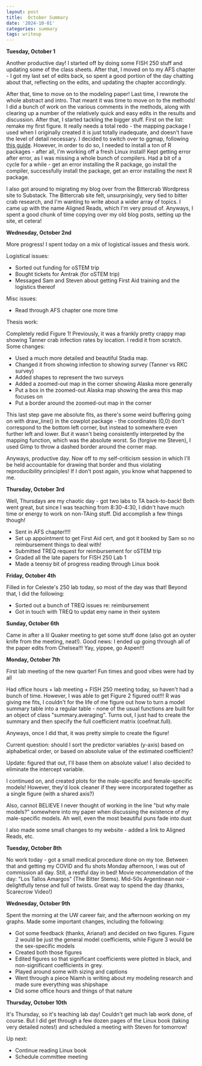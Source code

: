 ```yaml
---
layout: post
title:  October Summary
date: '2024-10-01'
categories: summary
tags: writeup
---
```


**Tuesday, October 1**

Another productive day! I started off by doing some FISH 250 stuff and updating some of the class sheets. After that, I moved on to my AFS chapter - I got my last set of edits back, so spent a good portion of the day chatting about that, reflecting on the edits, and updating the chapter accordingly. 

After that, time to move on to the modeling paper! Last time, I rewrote the whole abstract and intro. That meant it was time to move on to the methods! I did a bunch of work on the various comments in the methods, along with clearing up a number of the relatively quick and easy edits in the results and discussion. After that, I started tackling the bigger stuff. First on the list: remake my first figure. It really needs a total redo - the mapping package I used when I originally created it is just totally inadequate, and doesn't have the level of detail necessary. I decided to switch over to ggmap, following [this guide](https://www.youtube.com/watch?v=2k8O-Y_uiRU). However, in order to do so, I needed to install a ton of R packages - after all, I'm working off a fresh Linux install! Kept getting error after error, as I was missing a whole bunch of compilers. Had a bit of a cycle for a while - get an error installing the R package, go install the compiler, successfully install the package, get an error installing the next R package. 

I also got around to migrating my blog over from the Bittercrab Wordpress site to Substack. The Bittercrab site felt, unsurprisingly, very tied to bitter crab research, and I'm wanting to write about a wider array of topics. I came up with the name Aligned Reads, which I'm very proud of. Anyways, I spent a good chunk of time copying over my old blog posts, setting up the site, et cetera!

**Wednesday, October 2nd**

More progress! I spent today on a mix of logistical issues and thesis work.

Logistical issues:
- Sorted out funding for oSTEM trip
- Bought tickets for Amtrak (for oSTEM trip)
- Messaged Sam and Steven about getting First Aid training and the logistics thereof

Misc issues:
- Read through AFS chapter one more time

Thesis work:

Completely redid Figure 1! Previously, it was a frankly pretty crappy map showing Tanner crab infection rates by location. I redid it from scratch. Some changes:
- Used a much more detailed and beautiful Stadia map.
- Changed it from showing infection to showing survey (Tanner vs RKC survey)
- Added shapes to represent the two surveys
- Added a zoomed-out map in the corner showing Alaska more generally
- Put a box in the zoomed-out Alaska map showing the area this map focuses on
- Put a border around the zoomed-out map in the corner

This last step gave me absolute fits, as there's some weird buffering going on with draw_line() in the cowplot package - the coordinates (0,0) don't correspond to the bottom left corner, but instead to somewhere even further left and lower. But it wasn't being consistently interpreted by the mapping function, which was the absolute worst. So (forgive me Steven), I used Gimp to throw a dashed border around the corner map.

Anyways, productive day. Now off to my self-criticism session in which I'll be held accountable for drawing that border and thus violating reproducibility principles! If I don't post again, you know what happened to me.

**Thursday, October 3rd**

Well, Thursdays are my chaotic day - got two labs to TA back-to-back! Both went great, but since I was teaching from 8:30-4:30, I didn't have much time or energy to work on non-TAing stuff. Did accomplish a few things though!

- Sent in AFS chapter!!!!
- Set up appointment to get First Aid cert, and got it booked by Sam so no reimbursement things to deal with!
- Submitted TREQ request for reimbursement for oSTEM trip
- Graded all the late papers for FISH 250 Lab 1
- Made a teensy bit of progress reading through Linux book

**Friday, October 4th**

Filled in for Celeste's 250 lab today, so most of the day was that! Beyond that, I did the following:

- Sorted out a bunch of TREQ issues re: reimbursement
- Got in touch with TREQ to updat emy name in their system

**Sunday, October 6th**

Came in after a lil Quaker meeting to get some stuff done (also got an oyster knife from the meeting,
neat!). Good news: I ended up going through all of the paper edits from Chelsea!!! Yay, yippee, go Aspen!!!

**Monday, October 7th**

First lab meeting of the new quarter! Fun times and good vibes were had by all

Had office hours + lab meeting + FISH 250 meeting today, so haven't had a bunch of time.
However, I was able to get Figure 2 figured out!!! R was giving me fits, I couldn't for the life of me
figure out how to turn a model summary table into a regular table - none of the usual functions
are built for an object of class "summary.averaging". Turns out, I just had to create
the summary and then specify the full coefficient matrix (coefmat.full).

Anyways, once I did that, it was pretty simple to create the figure!

Current question: should I sort the predictor variables (y-axis) based on alphabetical order,
or based on absolute value of the estimated coefficient?

Update: figured that out, I'll base them on absolute value! I also decided to eliminate the intercept variable.

I continued on, and created plots for the male-specific and female-specific models! However, they'd look
cleaner if they were incorporated together as a single figure (with a shared axis?)

Also, cannot BELIEVE I never thought of working in the line "but why male models?" somewhere into my paper
when discussing the existence of my male-specific models. Ah well, even the most beautiful puns fade into dust

I also made some small changes to my website - added a link to Aligned Reads, etc.

**Tuesday, October 8th**

No work today - got a small medical procedure done on my toe. Between that and getting my 
COVID and flu shots Monday afternoon, I was out of commission all day. Still, a restful day in bed!
Movie recommendation of the day: "Los Tallos Amargos" (The Bitter Stems). Mid-50s Argentinean noir - 
delightfully tense and full of twists. Great way to spend the day (thanks, Scarecrow Video!)

**Wednesday, October 9th**

Spent the morning at the UW career fair, and the afternoon working on my graphs. Made some important changes, including the following:
- Got some feedback (thanks, Ariana!) and decided on two figures. Figure 2 would be just the general model coefficients, while Figure 3 would be the sex-specific models
- Created both those figures
- Edited figures so that significant coefficients were plotted in black, and non-significant coefficients in grey. 
- Played around some with sizing and captions
- Went through a piece Niamh is writing about my modeling research and made sure everything was shipshape
- Did some office hours and things of that nature

**Thursday, October 10th**

It's Thursday, so it's teaching lab day! Couldn't get much lab work done, of course. But I did get
through a few dozen pages of the Linux book (taking very detailed notes!) and scheduled a meeting with Steven for tomorrow!

Up next:
- Continue reading Linux book
- Schedule committee meeting



